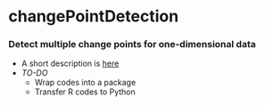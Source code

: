 # changePointDetection

### Detect multiple change points for one-dimensional data

- A short description is [here](https://github.com/PatrickXie17/changePointDetection/blob/master/Change_Point.pdf)
- *TO-DO*
  + Wrap codes into a package
  + Transfer R codes to Python
